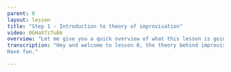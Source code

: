 ```yaml
---
parent: 0
layout: lesson
title: "Step 1 - Introduction to theory of improvisation"
video: 0GHaX7z7u8k
overview: "Let me give you a quick overview of what this lesson is going to be about, and how you can use it throughout the course."
transcription: "Hey and welcome to lesson 0, the theory behind improvisation. In this lesson I will explain to you what improvisation exactly is, I’ll compare it to other aspects of musical performance, I’ll tell what you need to know before you can start to improvise. I'll explain for whom it is, how you can use it, and especially how you can assess yourself. Feel free to watch the movies in any order you want, as long as it makes sense to you. The topics we'll explore are in these video’s are in support of the actual lessons. You might find it useful to sometimes come back to this lesson to further explore the theory and how it relates to practice. It is all very dynamic.
Have fun."

---
```

